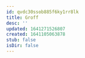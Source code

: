 ```yaml
---
id: qvdc30ssob885f6ky1rr8lk
title: Groff
desc: ''
updated: 1641271526807
created: 1641105063878
stub: false
isDir: false
---
```



